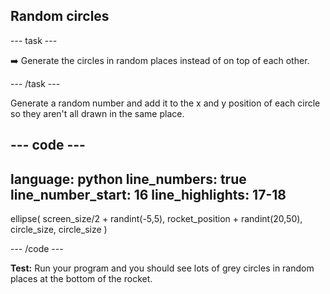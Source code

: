 <h2 class="c-project-heading--task">Random circles</h2>

--- task ---

➡️ Generate the circles in random places instead of on top of each other. 

--- /task ---

Generate a random number and add it to the x and y position of each circle so they aren't all drawn in the same place.

--- code ---
---
language: python
line_numbers: true
line_number_start: 16
line_highlights: 17-18
---

ellipse(
    screen_size/2 + randint(-5,5), 
    rocket_position + randint(20,50), 
    circle_size, 
    circle_size
)   

--- /code ---
   

**Test:** Run your program and you should see lots of grey circles in random places at the bottom of the rocket. 
